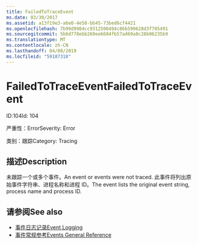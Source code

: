 ```yaml
---
title: FailedToTraceEvent
ms.date: 03/30/2017
ms.assetid: a13f19e3-a6e0-4e58-bb45-73bed6cf4421
ms.openlocfilehash: 7b99d9984cc9312506494c86b590628d3f705491
ms.sourcegitcommit: 5b6d778ebb269ee6684fb57ad69a8c28b06235b9
ms.translationtype: MT
ms.contentlocale: zh-CN
ms.lasthandoff: 04/08/2019
ms.locfileid: "59187318"
---
```

# <a name="failedtotraceevent"></a><span data-ttu-id="a1665-102">FailedToTraceEvent</span><span class="sxs-lookup"><span data-stu-id="a1665-102">FailedToTraceEvent</span></span>
<span data-ttu-id="a1665-103">ID:104</span><span class="sxs-lookup"><span data-stu-id="a1665-103">Id: 104</span></span>  
  
 <span data-ttu-id="a1665-104">严重性：Error</span><span class="sxs-lookup"><span data-stu-id="a1665-104">Severity: Error</span></span>  
  
 <span data-ttu-id="a1665-105">类别：跟踪</span><span class="sxs-lookup"><span data-stu-id="a1665-105">Category: Tracing</span></span>  
  
## <a name="description"></a><span data-ttu-id="a1665-106">描述</span><span class="sxs-lookup"><span data-stu-id="a1665-106">Description</span></span>  
 <span data-ttu-id="a1665-107">未跟踪一个或多个事件。</span><span class="sxs-lookup"><span data-stu-id="a1665-107">An event or events were not traced.</span></span> <span data-ttu-id="a1665-108">此事件将列出原始事件字符串、进程名称和进程 ID。</span><span class="sxs-lookup"><span data-stu-id="a1665-108">The event lists the original event string, process name and process ID.</span></span>  
  
## <a name="see-also"></a><span data-ttu-id="a1665-109">请参阅</span><span class="sxs-lookup"><span data-stu-id="a1665-109">See also</span></span>

- [<span data-ttu-id="a1665-110">事件日志记录</span><span class="sxs-lookup"><span data-stu-id="a1665-110">Event Logging</span></span>](../../../../../docs/framework/wcf/diagnostics/event-logging/index.md)
- [<span data-ttu-id="a1665-111">事件常规参考</span><span class="sxs-lookup"><span data-stu-id="a1665-111">Events General Reference</span></span>](../../../../../docs/framework/wcf/diagnostics/event-logging/events-general-reference.md)
